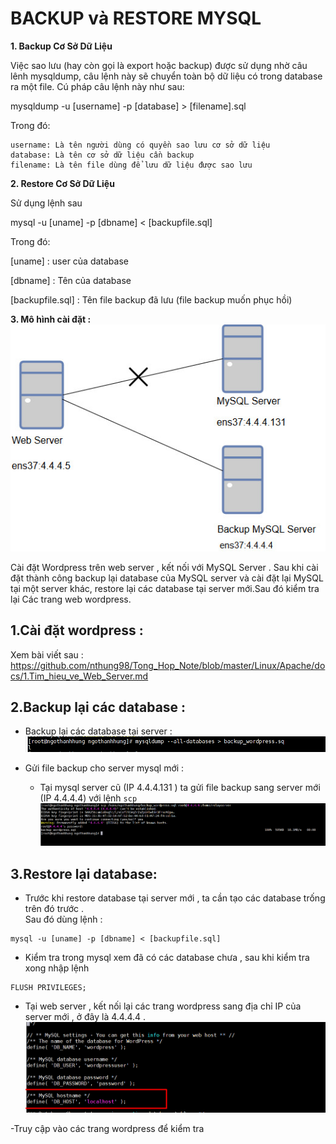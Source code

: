 # BACKUP và RESTORE MYSQL  
**1. Backup Cơ Sở Dữ Liệu**

Việc sao lưu (hay còn gọi là export hoặc backup) được sử dụng nhờ câu lênh mysqldump, câu lệnh này sẽ chuyển toàn bộ dữ liệu có trong database ra một file. Cú pháp câu lệnh này như sau:

mysqldump -u [username] -p [database] > [filename].sql

Trong đó:

    username: Là tên người dùng có quyền sao lưu cơ sở dữ liệu
    database: Là tên cơ sở dữ liệu cần backup
    filename: Là tên file dùng để lưu dữ liệu được sao lưu
    
**2. Restore Cơ Sở Dữ Liệu**

Sử dụng lệnh sau

mysql -u [uname] -p [dbname] < [backupfile.sql]

Trong đó:

[uname] : user của database

[dbname] : Tên của database

[backupfile.sql] : Tên file backup đã lưu (file backup muốn phục hồi)  

**3. Mô hình cài đặt :**  
 ![](../img/MySQL_1.jpg) 
 

Cài đặt Wordpress trên web server , kết nối với MySQL Server . Sau khi cài đặt thành công backup lại database của MySQL server và cài đặt lại MySQL tại một server khác, restore lại các database tại server mới.Sau đó kiểm tra lại Các trang web wordpress.    

## **1.Cài đặt wordpress :** 
  Xem bài viết sau : https://github.com/nthung98/Tong_Hop_Note/blob/master/Linux/Apache/docs/1.Tim_hieu_ve_Web_Server.md  
## **2.Backup lại các database :**  
- Backup lại các database tại server :   
 ![](../img/MySQL_2.png) 
  
- Gửi file backup cho server mysql mới :  
  - Tại mysql server cũ (IP 4.4.4.131 ) ta gửi file backup sang server mới (IP 4.4.4.4) với lệnh `scp`  
 ![](../img/MySQL_3.png) 



## **3.Restore lại database:**  
- Trước khi restore database tại server mới , ta cần tạo các database trống trên đó trước .  
Sau đó dùng lệnh :  
```
mysql -u [uname] -p [dbname] < [backupfile.sql]
```

- Kiểm tra trong mysql xem đã có các database chưa , sau khi kiểm tra xong nhập lệnh  
```
FLUSH PRIVILEGES;
```  

- Tại web server , kết nối lại các trang wordpress sang địa chỉ IP của server mới , ở đây là 4.4.4.4 .  
 ![](../img/MySQL_4.png) 


-Truy cập vào các trang wordpress để kiểm tra









